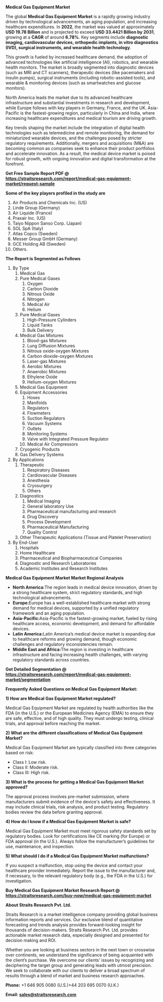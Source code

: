 <p><strong>Medical Gas Equipment Market</strong></p>
<p>The global <strong>Medical Gas Equipment Market</strong> is a rapidly growing industry driven by technological advancements, an aging population, and increasing healthcare expenditures. In <strong>2022</strong>, the market was valued at approximately <strong>USD 19.78 Billion</strong> and is projected to exceed <strong>USD 33.4421 Billion</strong><strong> by 2031</strong>, growing at a <strong>CAGR</strong> of around <strong>6.78</strong><strong>%</strong>. Key segments include <strong>diagnostic imaging, cardiovascular devices, orthopedic implants, in vitro diagnostics (IVD), surgical instruments, and wearable health technology</strong>.</p>
<p>This growth is fueled by increased healthcare demand, the adoption of advanced technologies like artificial intelligence (AI), robotics, and wearable health monitors. The market is broadly segmented into diagnostic devices (such as MRI and CT scanners), therapeutic devices (like pacemakers and insulin pumps), surgical instruments (including robotic-assisted tools), and wearable &amp; monitoring devices (such as smartwatches and glucose monitors).</p>
<p>North America leads the market due to its advanced healthcare infrastructure and substantial investments in research and development, while Europe follows with key players in Germany, France, and the UK. Asia-Pacific is the fastest-growing region, particularly in China and India, where increasing healthcare expenditures and medical tourism are driving growth.</p>
<p>Key trends shaping the market include the integration of digital health technologies such as telemedicine and remote monitoring, the demand for miniaturized wearable devices, and the challenges posed by stricter regulatory requirements. Additionally, mergers and acquisitions (M&amp;A) are becoming common as companies seek to enhance their product portfolios and accelerate innovation. As a result, the medical device market is poised for robust growth, with ongoing innovation and digital transformation at the forefront.</p>
<p><strong>Get Free Sample Report PDF @ <a href=https://straitsresearch.com/report/medical-gas-equipment-market/request-sample>https://straitsresearch.com/report/medical-gas-equipment-market/request-sample</a></strong></p>
<div>
<div><strong>Some of the key players profiled in the study are</strong></div>
</div>
<p><ol>
<li>Air Products and Chemicals Inc. (US)</li>
<li>Linde Group (Germany)</li>
<li>Air Liquide (France)</li>
<li>Praxair Inc. (US)</li>
<li>Taiyo Nippon Sanso Corp. (Japan)</li>
<li>SOL SpA (Italy)</li>
<li>Atlas Copco (Sweden)</li>
<li>Messer Group GmbH (Germany)</li>
<li>GCE Holding AB (Sweden)</li>
<li>Others.</li>
</ol></p>
<p><strong>The Report is Segmented as Follows</strong></p>
<p><ol>
<li>By Type
<ol>
<li>Medical Gas</li>
<li>Pure Medical Gases
<ol>
<li>Oxygen</li>
<li>Carbon Dioxide</li>
<li>Nitrous Oxide</li>
<li>Nitrogen</li>
<li>Medical Air</li>
<li>Helium</li>
</ol>
</li>
<li>Pure Medical Gases
<ol>
<li>High-Pressure Cylinders</li>
<li>Liquid Tanks</li>
<li>Bulk Delivery</li>
</ol>
</li>
<li>Medical Gas Mixtures
<ol>
<li>Blood-gas Mixtures</li>
<li>Lung Diffusion Mixtures</li>
<li>Nitrous oxide-oxygen Mixtures</li>
<li>Carbon dioxide-oxygen Mixtures</li>
<li>Laser-gas Mixtures</li>
<li>Aerobic Mixtures</li>
<li>Anaerobic Mixtures</li>
<li>Ethylene Oxide</li>
<li>Helium-oxygen Mixtures</li>
</ol>
</li>
<li>Medical Gas Equipment</li>
<li>Equipment Accessories
<ol>
<li>Hoses</li>
<li>Manifolds</li>
<li>Regulators</li>
<li>Flowmeters</li>
<li>Suction Regulators</li>
<li>Vacuum Systems</li>
<li>Outlets</li>
<li>Monitoring Systems</li>
<li>Valve with Integrated Pressure Regulator</li>
<li>Medical Air Compressors</li>
</ol>
</li>
<li>Cryogenic Products</li>
<li>Gas Delivery Systems</li>
</ol>
</li>
<li>By Applications
<ol>
<li>Therapeutic
<ol>
<li>Respiratory Diseases</li>
<li>Cardiovascular Diseases</li>
<li>Anesthesia</li>
<li>Cryosurgery</li>
<li>Others</li>
</ol>
</li>
<li>Diagnostics
<ol>
<li>Medical Imaging</li>
<li>General laboratory Use</li>
<li>Pharmaceutical manufacturing and research</li>
<li>Drug Discovery</li>
<li>Process Development</li>
<li>Pharmaceutical Manufacturing</li>
<li>Quality Control</li>
</ol>
</li>
<li>Other Therapeutic Applications (Tissue and Platelet Preservation)</li>
</ol>
</li>
<li>By End-User
<ol>
<li>Hospitals</li>
<li>Home Healthcare</li>
<li>Pharmaceutical and Biopharmaceutical Companies</li>
<li>Diagnostic and Research Laboratories</li>
<li>Academic Institutes and Research Institutes</li>
</ol>
</li>
</ol></p>
<p><strong>Medical Gas Equipment Market Market Regional Analysis</strong></p>
<ul>
<li><strong>North America:</strong>The region leads in medical device innovation, driven by a strong healthcare system, strict regulatory standards, and high technological advancements.</li>
<li><strong>Europe:</strong>Europe has a well-established healthcare market with strong demand for medical devices, supported by a unified regulatory framework and an aging population.</li>
<li><strong>Asia-Pacific:</strong>Asia-Pacific is the fastest-growing market, fueled by rising healthcare access, economic development, and demand for affordable devices.</li>
<li><strong>Latin America:</strong>Latin America&rsquo;s medical device market is expanding due to healthcare reforms and growing demand, though economic challenges and regulatory inconsistencies remain.</li>
<li><strong>Middle East and Africa:</strong>The region is investing in healthcare infrastructure and facing increasing health challenges, with varying regulatory standards across countries.</li>
</ul>
<p><strong>Get Detailed Segmentation @ <a href=https://straitsresearch.com/report/medical-gas-equipment-market/segmentation>https://straitsresearch.com/report/medical-gas-equipment-market/segmentation</a></strong></p>
<p><strong>Frequently Asked Questions on Medical Gas Equipment Market:</strong></p>
<p><strong>1) How are Medical Gas Equipment Market regulated?</strong></p>
<p>Medical Gas Equipment Market are regulated by health authorities like the FDA (in the U.S.) or the European Medicines Agency (EMA) to ensure they are safe, effective, and of high quality. They must undergo testing, clinical trials, and approval before reaching the market.</p>
<p><strong>2) What are the different classifications of Medical Gas Equipment Market?</strong></p>
<p>Medical Gas Equipment Market are typically classified into three categories based on risk:</p>
<ul>
<li>Class I: Low risk.</li>
<li>Class II: Moderate risk.</li>
<li>Class III: High risk.</li>
</ul>
<p><strong>3) What is the process for getting a Medical Gas Equipment Market approved?</strong></p>
<p>The approval process involves pre-market submission, where manufacturers submit evidence of the device's safety and effectiveness. It may include clinical trials, risk analysis, and product testing. Regulatory bodies review the data before granting approval.</p>
<p><strong>4) How do I know if a Medical Gas Equipment Market is safe?</strong></p>
<p>Medical Gas Equipment Market must meet rigorous safety standards set by regulatory bodies. Look for certifications like CE marking (for Europe) or FDA approval (in the U.S.). Always follow the manufacturer&rsquo;s guidelines for use, maintenance, and inspection.</p>
<p><strong>5) What should I do if a Medical Gas Equipment Market malfunctions?</strong></p>
<p>If you suspect a malfunction, stop using the device and contact your healthcare provider immediately. Report the issue to the manufacturer and, if necessary, to the relevant regulatory body (e.g., the FDA in the U.S.) for investigation.</p>
<p><strong>Buy Medical Gas Equipment Market Research Report @ <a href=https://straitsresearch.com/buy-now/medical-gas-equipment-market>https://straitsresearch.com/buy-now/medical-gas-equipment-market</a></strong></p>
<p><strong>About Straits Research Pvt. Ltd.</strong></p>
<p>Straits Research is a market intelligence company providing global business information reports and services. Our exclusive blend of quantitative forecasting and trends analysis provides forward-looking insight for thousands of decision-makers. Straits Research Pvt. Ltd. provides actionable market research data, especially designed and presented for decision making and ROI.</p>
<p>Whether you are looking at business sectors in the next town or crosswise over continents, we understand the significance of being acquainted with the client&rsquo;s purchase. We overcome our clients&rsquo; issues by recognizing and deciphering the target group and generating leads with utmost precision. We seek to collaborate with our clients to deliver a broad spectrum of results through a blend of market and business research approaches.</p>
<p><strong><strong>Phone:</strong></strong> +1 646 905 0080 (U.S.)+44 203 695 0070 (U.K.)</p>
<p><strong><strong>Email: </strong></strong><a href=mailto:sales@straitsresearch.com><strong><u><strong>sales@straitsresearch.com</strong></u></strong></a></p>
